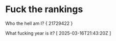 # Fuck the rankings

Who the hell am I?
{ 21729422 }

What fucking year is it?
[ 2025-03-16T21:43:20Z ]
